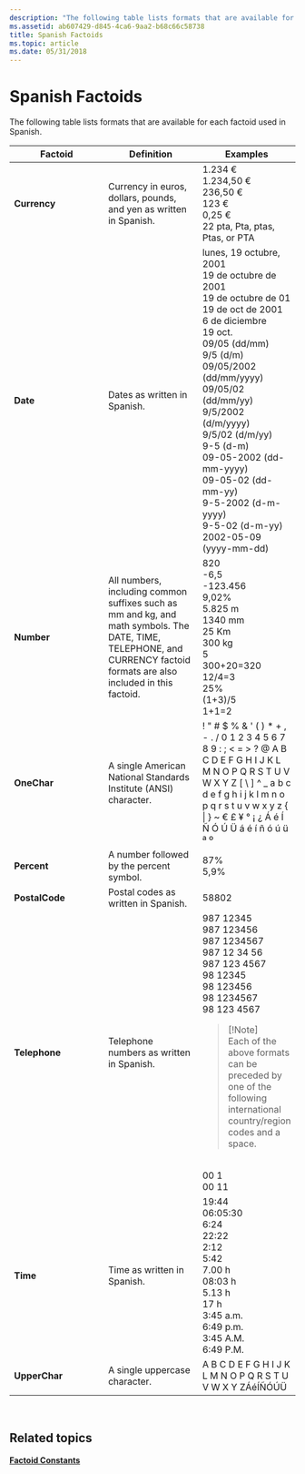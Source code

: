 ```yaml
---
description: "The following table lists formats that are available for each factoid used in Spanish.FactoidDefinitionExamplesCurrencyCurrency in euros, dollars, pounds, and yen as written in Spanish.1.234 €1.234,50 €236,50 €123 €0,25 €22 pta, Pta, ptas, Ptas, or PTADateDates as written in Spanish.lunes, 19 octubre, 200119 de octubre de 200119 de octubre de 0119 de oct de 20016 de diciembre19 oct.09/05 (dd/mm)9/5 (d/m)09/05/2002 (dd/mm/yyyy)09/05/02 (dd/mm/yy)9/5/2002 (d/m/yyyy)9/5/02 (d/m/yy)9-5 (d-m)09-05-2002 (dd-mm-yyyy)09-05-02 (dd-mm-yy)9-5-2002 (d-m-yyyy)9-5-02 (d-m-yy)2002-05-09 (yyyy-mm-dd)NumberAll numbers, including common suffixes such as mm and kg, and math symbols. The DATE, TIME, TELEPHONE, and CURRENCY factoid formats are also included in this factoid.820-6,5-123.4569,02%5.825 m1340 mm25 Km300 kg5300+20=32012/4=325%(1+3)/51+1=2OneCharA single American National Standards Institute (ANSI) character.! &\\#0034; \\# $ % & ' ( ) \\* + , - . / 0 1 2 3 4 5 6 7 8 9 : ; < = > ? @ A B C D E F G H I J K L M N O P Q R S T U V W X Y Z \\[ \\\\ \\] ^ \\_ a b c d e f g h i j k l m n o p q r s t u v w x y z { \\| } ~ € £ ¥ ° ¡ ¿ Á &\\#233; Í Ñ Ó Ú Ü á é í ñ ó ú ü ª ºPercentA number followed by the percent symbol.87%5,9%PostalCodePostal codes as written in Spanish.58802TelephoneTelephone numbers as written in Spanish.987 12345987 123456987 1234567987 12 34 56987 123 456798 1234598 12345698 123456798 123 4567Note  Each of the above formats can be preceded by one of the following international country/region codes and a space. 00 100 11TimeTime as written in Spanish.19:4406:05:306:2422:222:125:427.00 h08:03 h5.13 h17 h3:45 a.m.6:49 p.m.3:45 A.M.6:49 P.M.UpperCharA single uppercase character.A B C D E F G H I J K L M N O P Q R S T U V W X Y ZÁ&\\#233;ÍÑÓÚÜ "
ms.assetid: ab607429-d845-4ca6-9aa2-b68c66c58738
title: Spanish Factoids
ms.topic: article
ms.date: 05/31/2018
---
```


# Spanish Factoids

The following table lists formats that are available for each factoid used in Spanish.



<table>
<colgroup>
<col style="width: 33%" />
<col style="width: 33%" />
<col style="width: 33%" />
</colgroup>
<thead>
<tr class="header">
<th>Factoid</th>
<th>Definition</th>
<th>Examples</th>
</tr>
</thead>
<tbody>
<tr class="odd">
<td><strong>Currency</strong></td>
<td>Currency in euros, dollars, pounds, and yen as written in Spanish.<br/></td>
<td>1.234 €<br/> 1.234,50 €<br/> 236,50 €<br/> 123 €<br/> 0,25 €<br/> 22 pta, Pta, ptas, Ptas, or PTA<br/></td>
</tr>
<tr class="even">
<td><strong>Date</strong></td>
<td>Dates as written in Spanish.<br/></td>
<td>lunes, 19 octubre, 2001<br/> 19 de octubre de 2001<br/> 19 de octubre de 01<br/> 19 de oct de 2001<br/> 6 de diciembre<br/> 19 oct.<br/> 09/05 (dd/mm)<br/> 9/5 (d/m)<br/> 09/05/2002 (dd/mm/yyyy)<br/> 09/05/02 (dd/mm/yy)<br/> 9/5/2002 (d/m/yyyy)<br/> 9/5/02 (d/m/yy)<br/> 9-5 (d-m)<br/> 09-05-2002 (dd-mm-yyyy)<br/> 09-05-02 (dd-mm-yy)<br/> 9-5-2002 (d-m-yyyy)<br/> 9-5-02 (d-m-yy)<br/> 2002-05-09 (yyyy-mm-dd)<br/></td>
</tr>
<tr class="odd">
<td><strong>Number</strong></td>
<td>All numbers, including common suffixes such as mm and kg, and math symbols. The DATE, TIME, TELEPHONE, and CURRENCY factoid formats are also included in this factoid.<br/></td>
<td>820<br/> -6,5<br/> -123.456<br/> 9,02%<br/> 5.825 m<br/> 1340 mm<br/> 25 Km<br/> 300 kg<br/> 5<br/> 300+20=320<br/> 12/4=3<br/> 25%<br/> (1+3)/5<br/> 1+1=2<br/></td>
</tr>
<tr class="even">
<td><strong>OneChar</strong></td>
<td>A single American National Standards Institute (ANSI) character.<br/></td>
<td>! &quot; # $ % & ' ( ) * + , - . / 0 1 2 3 4 5 6 7 8 9 : ; < = > ? @ A B C D E F G H I J K L M N O P Q R S T U V W X Y Z [ \ ] ^ _ a b c d e f g h i j k l m n o p q r s t u v w x y z { | } ~ € £ ¥ ° ¡ ¿ Á é Í Ñ Ó Ú Ü á é í ñ ó ú ü ª º<br/></td>
</tr>
<tr class="odd">
<td><strong>Percent</strong></td>
<td>A number followed by the percent symbol.<br/></td>
<td>87%<br/> 5,9%<br/></td>
</tr>
<tr class="even">
<td><strong>PostalCode</strong></td>
<td>Postal codes as written in Spanish.<br/></td>
<td>58802<br/></td>
</tr>
<tr class="odd">
<td><strong>Telephone</strong></td>
<td>Telephone numbers as written in Spanish.<br/></td>
<td>987 12345<br/> 987 123456<br/> 987 1234567<br/> 987 12 34 56<br/> 987 123 4567<br/> 98 12345<br/> 98 123456<br/> 98 1234567<br/> 98 123 4567<br/>
<blockquote>
[!Note]<br />
Each of the above formats can be preceded by one of the following international country/region codes and a space.
</blockquote>
<br/> 00 1<br/> 00 11<br/></td>
</tr>
<tr class="even">
<td><strong>Time</strong></td>
<td>Time as written in Spanish.<br/></td>
<td>19:44<br/> 06:05:30<br/> 6:24<br/> 22:22<br/> 2:12<br/> 5:42<br/> 7.00 h<br/> 08:03 h<br/> 5.13 h<br/> 17 h<br/> 3:45 a.m.<br/> 6:49 p.m.<br/> 3:45 A.M.<br/> 6:49 P.M.<br/></td>
</tr>
<tr class="odd">
<td><strong>UpperChar</strong></td>
<td>A single uppercase character.<br/></td>
<td>A B C D E F G H I J K L M N O P Q R S T U V W X Y ZÁéÍÑÓÚÜ<br/></td>
</tr>
</tbody>
</table>



 

## Related topics

<dl> <dt>

[**Factoid Constants**](factoid-constants.md)
</dt> </dl>

 

 




